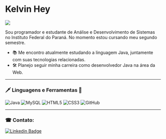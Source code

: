 # Kelvin Hey

![](https://komarev.com/ghpvc/?username=Kelvin-Hey&color=brightgreen)

Sou programador e estudante de Análise e Desenvolvimento de Sistemas no Instituto Federal do Paraná. No momento estou cursando meu segundo semestre.

- 📚 Me encontro atualmente estudando a linguagem Java, juntamente com suas tecnologias relacionadas.
- 🛠 Planejo seguir minha carreira como desenvolvedor Java na área da Web.

---

### 🗡  Linguagens e Ferramentas  🏹

<img alt="Java" src="https://img.shields.io/badge/java-%23ED8B00.svg?&style=for-the-badge&logo=java&logoColor=white"/> <img alt="MySQL" src="https://img.shields.io/badge/mysql-%2300f.svg?&style=for-the-badge&logo=mysql&logoColor=white"/> <img alt="HTML5" src="https://img.shields.io/badge/html5%20-%23E34F26.svg?&style=for-the-badge&logo=html5&logoColor=white"/> <img alt="CSS3" src="https://img.shields.io/badge/css3%20-%231572B6.svg?&style=for-the-badge&logo=css3&logoColor=white"/> <img alt="GitHub" src="https://img.shields.io/badge/github%20-%23121011.svg?&style=for-the-badge&logo=github&logoColor=white"/>

---

###  ☎  Contato:

[![Linkedin Badge](https://img.shields.io/badge/-LinkedIn-blue?style=flat-square&logo=Linkedin&logoColor=white&link=https://www.linkedin.com/in/daniel-baumann-6054a437/)](https://https://www.linkedin.com/in/kelvinhey/)
